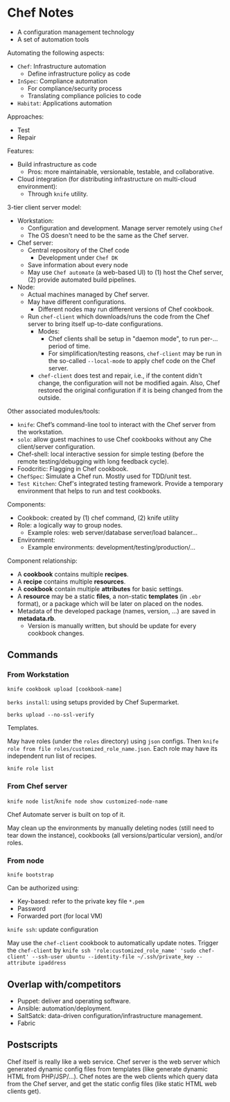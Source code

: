 # Chef Notes

+ A configuration management technology
+ A set of automation tools

Automating the following aspects:

+ `Chef`: Infrastructure automation
    + Define infrastructure policy as code
+ `InSpec`: Compliance automation
    + For compliance/security process
    + Translating compliance policies to code
+ `Habitat`: Applications automation

Approaches:

+ Test
+ Repair

Features:

+ Build infrastructure as code
    + Pros: more maintainable, versionable, testable, and collaborative.
+ Cloud integration (for distributing infrastructure on multi-cloud environment):
    + Through `knife` utility.

3-tier client server model:

+ Workstation:
    + Configuration and development. Manage server remotely using `Chef`
    + The OS doesn't need to be the same as the Chef server.
+ Chef server:
    + Central repository of the Chef code
        + Development under `Chef DK`
    + Save information about every node
    + May use `Chef automate` (a web-based UI) to (1) host the Chef server, (2) provide automated build pipelines.
+ Node:
    + Actual machines managed by Chef server.
    + May have different configurations.
        + Different nodes may run different versions of Chef cookbook.
    + Run `chef-client` which downloads/runs the code from the Chef server to bring itself up-to-date configurations.
        + Modes:
            + Chef clients shall be setup in "daemon mode", to run per-... period of time.
            + For simplification/testing reasons, `chef-client` may be run in the so-called `--local-mode` to apply chef code on the Chef server.
        + `chef-client` does test and repair, i.e., if the content didn't change, the configuration will not be modified again. Also, Chef restored the original configuration if it is being changed from the outside.

Other associated modules/tools:

+ `knife`: Chef’s command-line tool to interact with the Chef server from the workstation.
+ `solo`: allow guest machines to use Chef cookbooks without any Che client/server configuration.
+ Chef-shell: local interactive session for simple testing (before the remote testing/debugging with long feedback cycle).
+ Foodcritic: Flagging in Chef cookbook.
+ `ChefSpec`: Simulate a Chef run. Mostly used for TDD/unit test.
+ `Test Kitchen`: Chef's integrated testing framework. Provide a temporary environment that helps to run and test cookbooks.

Components:

+ Cookbook: created by (1) chef command, (2) knife utility
+ Role: a logically way to group nodes.
    + Example roles: web server/database server/load balancer...
+ Environment:
    + Example environments: development/testing/production/...

Component relationship:

+ A **cookbook** contains multiple **recipes**.
+ A **recipe** contains multiple **resources**.
+ A **cookbook** contain multiple **attributes** for basic settings.
+ A **resource** may be a static **files**, a non-static **templates** (in `.ebr` format), or a package which will be later on placed on the nodes.
+ Metadata of the developed package (names, version, ...) are saved in **metadata.rb**.
    + Version is manually written, but should be update for every cookbook changes.

## Commands

### From Workstation

`knife cookbook upload [cookbook-name]`

`berks install`: using setups provided by Chef Supermarket.

`berks upload --no-ssl-verify`

Templates.

May have roles (under the `roles` directory) using `json` configs. Then `knife role from file roles/customized_role_name.json`. Each role may have its independent run list of recipes.

`knife role list`

### From Chef server

`knife node list`/`knife node show customized-node-name`

Chef Automate server is built on top of it.

May clean up the environments by manually deleting nodes (still need to tear down the instance), cookbooks (all versions/particular version), and/or roles.

### From node

`knife bootstrap`

Can be authorized using:

+ Key-based: refer to the private key file `*.pem`
+ Password
+ Forwarded port (for local VM)

`knife ssh`: update configuration

May use the `chef-client` cookbook to automatically update notes. Trigger the `chef-client` by `knife ssh 'role:customized_role_name' 'sudo chef-client' --ssh-user ubuntu --identity-file ~/.ssh/private_key --attribute ipaddress`

## Overlap with/competitors

+ Puppet: deliver and operating software.
+ Ansible: automation/deployment.
+ SaltSatck: data-driven configuration/infrastructure management.
+ Fabric

## Postscripts

Chef itself is really like a web service. Chef server is the web server which generated dynamic config files from templates (like generate dynamic HTML from PHP/JSP/...). Chef notes are the web clients which query data from the Chef server, and get the static config files (like static HTML web clients get).
